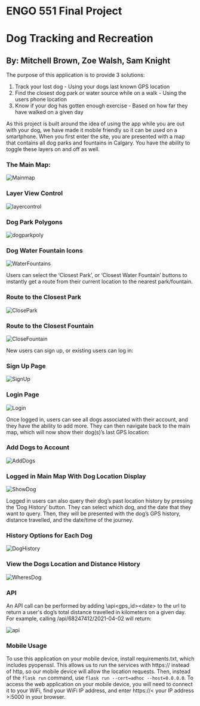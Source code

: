 # ENGO 551 Final Project
# Dog Tracking and Recreation
## By: Mitchell Brown, Zoe Walsh, Sam Knight

The purpose of this application is to provide 3 solutions:
1) Track your lost dog - Using your dogs last known GPS location
2) Find the closest dog park or water source while on a walk - Using the users phone location
3) Know if your dog has gotten enough exercise - Based on how far they have walked on a given day

As this project is built around the idea of using the app while you are out with your dog, we have made it mobile friendly so it can be used on a smartphone. When you first enter the site, you are presented with a map that contains all dog parks and fountains in Calgary. You have the ability to toggle these layers on and off as well.

### The Main Map:

![Mainmap](/screenshots/1.png)

### Layer View Control

![layercontrol](/screenshots/9.png)

### Dog Park Polygons

![dogparkpoly](/screenshots/14.png)

### Dog Water Fountain Icons

![WaterFountains](/screenshots/2.png)

Users can select the ‘Closest Park’, or ‘Closest Water Fountain’ buttons to instantly get a route from their current location to the nearest park/fountain. 

### Route to the Closest Park

![ClosePark](/screenshots/4.png)

### Route to the Closest Fountain

![CloseFountain](/screenshots/5.png)

New users can sign up, or existing users can log in:

### Sign Up Page

![SignUp](/screenshots/6.png)

### Login Page

![Login](/screenshots/7.png)

Once logged in, users can see all dogs associated with their account, and they have the ability to add more. They can then navigate back to the main map, which will now show their dog(s)’s last GPS location:

### Add Dogs to Account

![AddDogs](/screenshots/8.png)

### Logged in Main Map With Dog Location Display
![ShowDog](/screenshots/10.png)

Logged in users can also query their dog’s past location history by pressing the ‘Dog History’ button. They can select which dog, and the date that they want to query. Then, they will be presented with the dog’s GPS history, distance travelled, and the date/time of the journey. 

### History Options for Each Dog

![DogHistory](/screenshots/12.png)

### View the Dogs Location and Distance History

![WheresDog](/screenshots/13.png)

### API

An API call can be performed by adding \api\<gps_id>\<date> to the url to return a user's dog’s total distance travelled in kilometers on a given day. For example, calling <route>/api/68247412/2021-04-02 will return:

![api](/screenshots/api.png) 



<h3> Mobile Usage </h3>

To use this application on your mobile device, install requirements.txt, which includes pyopenssl. This allows us to run the services with https:// instead of http, so our mobile device will allow the location requests. Then, instead of the `flask run` command, use `flask run --cert=adhoc --host=0.0.0.0`. To access the web application on your mobile device, you will need to connect it to your WiFi, find your WiFi IP address, and enter https://< your IP address >:5000 in your browser. 